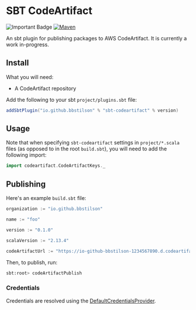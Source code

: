# SBT CodeArtifact

![Important Badge][badge] [![Maven][maven]][mavenLink]

[badge]: https://img.shields.io/badge/works-on%20my%20machine-success?style=for-the-badge
[maven]: https://img.shields.io/maven-central/v/io.github.bbstilson/sbt-codeartifact_2.12?color=blue&style=for-the-badge
[mavenLink]: https://search.maven.org/artifact/io.github.bbstilson/sbt-codeartifact_2.12


An sbt plugin for publishing packages to AWS CodeArtifact. It is currently a work in-progress.

## Install

What you will need:

- A CodeArtifact repository

Add the following to your sbt `project/plugins.sbt` file:

```scala
addSbtPlugin("io.github.bbstilson" % "sbt-codeartifact" % version)
```

## Usage

Note that when specifying `sbt-codeartifact` settings in `project/*.scala` files (as opposed to in the root `build.sbt`), you will need to add the following import:

```scala
import codeartifact.CodeArtifactKeys._
```

## Publishing

Here's an example `build.sbt` file:

```scala
organization := "io.github.bbstilson"

name := "foo"

version := "0.1.0"

scalaVersion := "2.13.4"

codeArtifactUrl := "https://io-github-bbstilson-1234567890.d.codeartifact.us-west-2.amazonaws.com/maven/private"
```

Then, to publish, run:

```bash
sbt:root> codeArtifactPublish
```

### Credentials

Credentials are resolved using the [DefaultCredentialsProvider](https://sdk.amazonaws.com/java/api/latest/software/amazon/awssdk/auth/credentials/DefaultCredentialsProvider.html).
